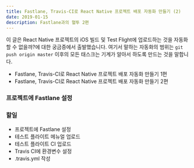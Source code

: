 ```yaml
---
title: Fastlane, Travis-CI로 React Native 프로젝트 배포 자동화 만들기 (2)
date: 2019-01-15
description: Fastlane과의 혈투 2편
---
```


이 글은 React Native 프로젝트의 iOS 빌드 및 Test Flight에 업로드하는 것을 자동화 할 수 없을까?에 대한 궁금증에서 출발했습니다. 여기서 말하는 자동화의 범위는 `git push origin master` 이후의 모든 태스크는 기계가 알아서 하도록 만드는 것을 말합니다. 

* Fastlane, Travis-CI로 React Native 프로젝트 배포 자동화 만들기 1편
* Fastlane, Travis-CI로 React Native 프로젝트 배포 자동화 만들기 2편

### 프로젝트에 Fastlane 설정



### 할일

* 프로젝트에 Fastlane 설정
* 테스트 플라이트 메뉴얼 업로드 
* 테스트 플라이트 CI 업로드
* Travis CI에 환경변수 설정 
* .travis.yml 작성


